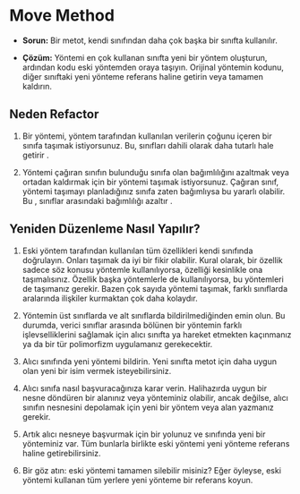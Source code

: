 # Move Method

- **Sorun:** Bir metot, kendi sınıfından daha çok başka bir sınıfta kullanılır.

- **Çözüm:** Yöntemi en çok kullanan sınıfta yeni bir yöntem oluşturun, ardından kodu eski yöntemden oraya taşıyın. Orijinal yöntemin kodunu, diğer sınıftaki yeni yönteme referans haline getirin veya tamamen kaldırın.

## Neden Refactor

1. Bir yöntemi, yöntem tarafından kullanılan verilerin çoğunu içeren bir sınıfa taşımak istiyorsunuz. Bu, sınıfları dahili olarak daha tutarlı hale getirir .

2. Yöntemi çağıran sınıfın bulunduğu sınıfa olan bağımlılığını azaltmak veya ortadan kaldırmak için bir yöntemi taşımak istiyorsunuz. Çağıran sınıf, yöntemi taşımayı planladığınız sınıfa zaten bağımlıysa bu yararlı olabilir. Bu , sınıflar arasındaki bağımlılığı azaltır .

## Yeniden Düzenleme Nasıl Yapılır?

1. Eski yöntem tarafından kullanılan tüm özellikleri kendi sınıfında doğrulayın. Onları taşımak da iyi bir fikir olabilir. Kural olarak, bir özellik sadece söz konusu yöntemle kullanılıyorsa, özelliği kesinlikle ona taşımalısınız. Özellik başka yöntemlerle de kullanılıyorsa, bu yöntemleri de taşımanız gerekir. Bazen çok sayıda yöntemi taşımak, farklı sınıflarda aralarında ilişkiler kurmaktan çok daha kolaydır.

2. Yöntemin üst sınıflarda ve alt sınıflarda bildirilmediğinden emin olun. Bu durumda, verici sınıflar arasında bölünen bir yöntemin farklı işlevselliklerini sağlamak için alıcı sınıfta ya hareket etmekten kaçınmanız ya da bir tür polimorfizm uygulamanız gerekecektir.

3. Alıcı sınıfında yeni yöntemi bildirin. Yeni sınıfta metot için daha uygun olan yeni bir isim vermek isteyebilirsiniz.

4. Alıcı sınıfa nasıl başvuracağınıza karar verin. Halihazırda uygun bir nesne döndüren bir alanınız veya yönteminiz olabilir, ancak değilse, alıcı sınıfın nesnesini depolamak için yeni bir yöntem veya alan yazmanız gerekir.

5. Artık alıcı nesneye başvurmak için bir yolunuz ve sınıfında yeni bir yönteminiz var. Tüm bunlarla birlikte eski yöntemi yeni yönteme referans haline getirebilirsiniz.

6. Bir göz atın: eski yöntemi tamamen silebilir misiniz? Eğer öyleyse, eski yöntemi kullanan tüm yerlere yeni yönteme bir referans koyun.
